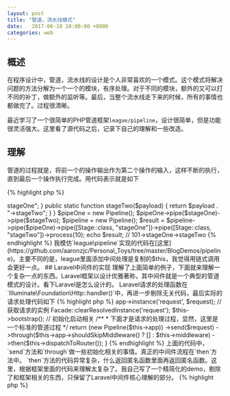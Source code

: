 ```yaml
---
layout: post
title: "管道，流水线模式"
date:   2017-06-10 10:00:00 +0800
categories: web
---
```

## 概述

在程序设计中，管道，流水线的设计是个人非常喜欢的一个模式。这个模式将解决问题的方法分解为一个一个的模块，有序处理。对于不同的模块，额外的又可以打不同的补丁，做额外的监听等。最后，当整个流水线走下来的时候，所有的事情也都做完了。过程很清晰。

最近学习了一个很简单的PHP管道框架`league/pipeline`，设计很简单，但是功能很灵活强大。这里看了源代码之后，记录下自己的理解和一些改造。

## 理解

管道的过程就是，将前一个的操作输出作为第二个操作的输入，这样不断的执行，直到最后一个操作执行完成。用代码表示就是如下

{% highlight php %}
<?php
$stages = [stageOne, stageTwo, stageThree];
$payload = Input;

foreach ($stages as $stage) {
    $payload = $stage($payload);
}

echo $payload;
{% endhighlight %}

将上面的代码放大，实现一个完善的管道过程，只要做这么几件事：

+ 添加中间处理
+ 执行中间处理

还可以再添加中间处理的时候，校验数据等。

最后实际的使用效果是这样的

{% highlight php %}
<?php
spl_autoload_register();

// 只要是callable的对象都是可以作为中间处理

$stageOne = function($payload) {
    return $payload * 10;
};
$stageTwo = function($payload) {
    return $payload + 1;
};

class Stage {
    public static function stageOne($payload) {
        return $payload . "->stageOne";
    }

    public static function stageTwo($payload) {
        return $payload . "->stageTwo";
    }
}

$pipeOne = new Pipeline();
$pipeOne->pipe($stageOne)->pipe($stageTwo);
$pipeline = new Pipeline();
$result = $pipeline->pipe($pipeOne)->pipe([Stage::class, "stageOne"])->pipe([Stage::class, "stageTwo"])->process(10);
echo $result; // 101->stageOne->stageTwo
{% endhighlight %}

我模仿`league\pipeline`实现的代码在[这里](https://github.com/aaronzjc/Personal_Toys/tree/master/BlogDemos/pipeline)。主要不同的是，league里面添加中间处理是复制的$this，我觉得用链式调用会更好一点。

## Laravel中间件的实现

理解了上面简单的例子，下面就来理解一个复杂一点的东西。Laravel框架以设计优雅著称，其中间件就是一个典型的管道模式的设计。看下Laravel是怎么设计的。

Laravel请求的处理函数在`Illuminate\Foundation\Http::handler()`中，再进一步剔除无关代码，最后实际的请求处理代码如下

{% highlight php %}
<?php
protected function sendRequestThroughRouter($request)
{   
    $this->app->instance('request', $request); // 获取请求的实例
    Facade::clearResolvedInstance('request');
    $this->bootstrap(); // 初始化启动相关
    /**
    * 下面才是请求的处理过程，显然，这里是一个标准的管道过程
    */
    return (new Pipeline($this->app))
                ->send($request)
                ->through($this->app->shouldSkipMiddleware() ? [] : $this->middleware)
                ->then($this->dispatchToRouter());
}
{% endhighlight %}

上面的代码中，`send`方法和`through`做一些初始化相关的事情。真正的中间件流程在`then`方法中。

`then`方法的代码异常复杂，什么返回匿名函数里面再返回匿名函数。这里，根据框架里面的代码来理解太复杂了。我自己写了一个精简化的demo，剔除了和框架相关的东西，只保留了Laravel中间件核心理解的部分。

{% highlight php %}
<?php
// 中间件定义
$pipes = [
    function($args, Closure $callback) {
        echo $args . "-1\n";
        return $callback($args);
    },
    function($args, Closure $callback) {
        echo $args . "-2\n";
        return $callback($args);
    },
    function($args, Closure $callback) {
        echo $args . "-3\n";
        return $callback($args);
    },
];
// 初始化的参数
$init = function($args){
    echo "init\n";
    return $args;
}
// 中间件装载
$re = array_reduce($pipes, function($stack, $pipe){
    return function($pass) use($stack, $pipe){
        // 包裹函数wrapper
        return call_user_func($pipe,$pass, $stack);
    };
},$init);
// 中间件执行
call_user_func($re, "fuck");
{% endhighlight %}

`array_reduce`就是执行完成之后返回三个包裹函数

{% highlight php %}
<?php
// wrapper3
function wrapper3($pass) use($wrapper2, $pipe3) {
    return call_user_func($pipe3, $pass, $wrapper2);
}
// wrapper2
function wrapper2($pass) use($wrapper1, $pipe2) {
    return call_user_func($pipe2, $pass, $wrapper1);
}
// wrapper1
function wrapper1($pass) use($wrapper0, $pipe1) {
    return call_user_func($pipe1, $pass, $wrapper0);
}
// warpper0
function wrapper0($args){
    echo "init\n";
    return $args;
}

// 执行入口
call_user_func($wrapper3, "hello");
{% endhighlight %}

按照如上的拆分走下来，就形成一条流水线了。主要是通过`$callback($args)`串起来的。真的有点绕的，但是本质还是和最开始的一样，根据一个数组，然后线性的一个一个过程的执行。

## 最后
管道模式的理解就大致这些内容吧。

最近做另一个爬虫项目，觉得用流水线来改造会很适合。抓取源数据，经过管道一步一步的加工，最后得到自己想要的格式的数据，然后存储下来。
